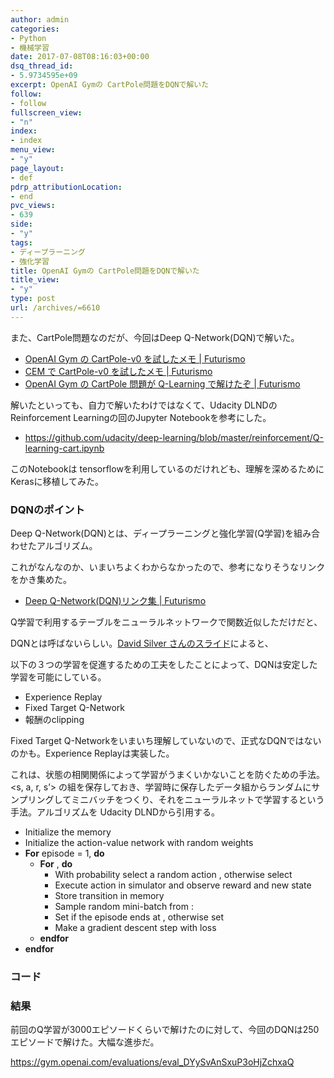 ```yaml
---
author: admin
categories:
- Python
- 機械学習
date: 2017-07-08T08:16:03+00:00
dsq_thread_id:
- 5.9734595e+09
excerpt: OpenAI Gymの CartPole問題をDQNで解いた
follow:
- follow
fullscreen_view:
- "n"
index:
- index
menu_view:
- "y"
page_layout:
- def
pdrp_attributionLocation:
- end
pvc_views:
- 639
side:
- "y"
tags:
- ディープラーニング
- 強化学習
title: OpenAI Gymの CartPole問題をDQNで解いた
title_view:
- "y"
type: post
url: /archives/=6610
---
```


また、CartPole問題なのだが、今回はDeep Q-Network(DQN)で解いた。

  * [OpenAI Gym の CartPole-v0 を試したメモ | Futurismo][1]
  * [CEM で CartPole-v0 を試したメモ | Futurismo][2]
  * [OpenAI Gym の CartPole 問題が Q-Learning で解けたぞ | Futurismo][3]

解いたといっても、自力で解いたわけではなくて、Udacity DLNDの Reinforcement Learningの回のJupyter Notebookを参考にした。

  * <https://github.com/udacity/deep-learning/blob/master/reinforcement/Q-learning-cart.ipynb>

このNotebookは tensorflowを利用しているのだけれども、理解を深めるためにKerasに移植してみた。

### DQNのポイント

Deep Q-Network(DQN)とは、ディープラーニングと強化学習(Q学習)を組み合わせたアルゴリズム。

これがなんなのか、いまいちよくわからなかったので、参考になりそうなリンクをかき集めた。

  * [Deep Q-Network(DQN)リンク集 | Futurismo][4]

Q学習で利用するテーブルをニューラルネットワークで関数近似しただけだと、
  
DQNとは呼ばないらしい。[David Silver さんのスライド][5]によると、
  
以下の３つの学習を促進するための工夫をしたことによって、DQNは安定した学習を可能にしている。

  * Experience Replay
  * Fixed Target Q-Network
  * 報酬のclipping

Fixed Target Q-Networkをいまいち理解していないので、正式なDQNではないのかも。Experience Replayは実装した。
  
これは、状態の相関関係によって学習がうまくいかないことを防ぐための手法。<s, a, r, s’> の組を保存しておき、学習時に保存したデータ組からランダムにサンプリングしてミニバッチをつくり、それをニューラルネットで学習するという手法。アルゴリズムを Udacity DLNDから引用する。

  * Initialize the memory <span class="math"></span>
  * Initialize the action-value network <span class="math"></span> with random weights
  * **For** episode = 1, <span class="math"></span> **do** 
      * **For** <span class="math"></span>, <span class="math"></span> **do** 
          * With probability <span class="math"></span> select a random action <span class="math"></span>, otherwise select <span class="math"></span>
          * Execute action <span class="math"></span> in simulator and observe reward <span class="math"></span> and new state <span class="math"></span>
          * Store transition <span class="math"></span> in memory <span class="math"></span>
          * Sample random mini-batch from <span class="math"></span>: <span class="math"></span>
          * Set <span class="math"></span> if the episode ends at <span class="math"></span>, otherwise set <span class="math"></span>
          * Make a gradient descent step with loss <span class="math"></span>
      * **endfor**
  * **endfor**

### コード



### 結果

前回のQ学習が3000エピソードくらいで解けたのに対して、今回のDQNは250エピソードで解けた。大幅な進歩だ。
  
<https://gym.openai.com/evaluations/eval_DYySvAnSxuP3oHjZchxaQ>

 [1]: http://futurismo.biz/archives/6481
 [2]: http://futurismo.biz/archives/6549
 [3]: http://futurismo.biz/archives/6580
 [4]: http://futurismo.biz/archives/6604
 [5]: http://www.iclr.cc/lib/exe/fetch.php?media=iclr2015:silver-iclr2015.pdf